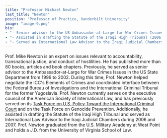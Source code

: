 ```yaml
---
title: "Professor Michael Newton"
last_title: "Newton"
position: "Professor of Practice, Vanderbilt University"
image: "image-9.png"
bio:
- "- Senior advisor to the US Ambassador-at-Large for War Crimes Issues (1999 – 2002)<br />"
- "- Assisted in drafting the Statute of the Iraqi High Tribunal (2006 – 2007)<br />"
- "- Served as International Law Advisor to the Iraqi Judicial Chambers (2006 – 2007)<br />"
---
```

Prof. Mike Newton is an expert on issues relevant to accountability, transnational justice, and conduct of hostilities. He has published more than 80 books, articles and book chapters. Previously, he served as senior advisor to the Ambassador-at-Large for War Crimes Issues in the US State Department from 1999 to 2002. During this time, Prof. Newton helped negotiate the ICC's Elements of Crimes and coordinated interface between the Federal Bureau of Investigations and the International Criminal Tribunal for the former Yugoslavia. Prof. Newton currently serves on the executive council of the American Society of International Law, and has previously served on its [Task Force on U.S. Policy Toward the International Criminal Court](http://www.asil.org/icc-task-force.cfm) and on the Task Force on Genocide Prevention. Additionally, he assisted in drafting the Statute of the Iraqi High Tribunal and served as International Law Advisor to the Iraqi Judicial Chambers during 2006 and 2007. Prof. Newton graduated from the U.S. Military Academy at West Point and holds a J.D. from the University of Virginia School of Law.